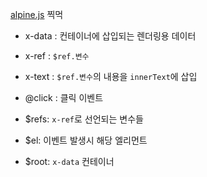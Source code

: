 [alpine.js](https://alpinejs.dev) 찍먹

* x-data : 컨테이너에 삽입되는 렌더링용 데이터
* x-ref : `$ref.변수`
* x-text : `$ref.변수`의 내용을 `innerText`에 삽입

* @click : 클릭 이벤트

* $refs: `x-ref`로 선언되는 변수들
* $el: 이벤트 발생시 해당 엘리먼트
* $root: `x-data` 컨테이너
